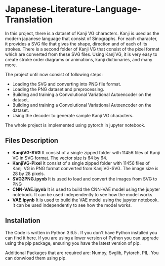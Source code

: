 # Japanese-Literature-Language-Translation

In this project, there is a dataset of Kanji VG characters. Kanji is used as the modern japanese language that consist of Sinographs. For each character, it provides a SVG file that gives the shape, direction and of each of its strokes. There is a second folder of Kanji VG that consist of the pixel format which are converted from these SVG files. Using KanjiVG, it is very easy to create stroke order diagrams or animations, kanji dictionaries, and many more. 

The project until now consist of following steps:
* Loading the SVG and converting into PNG file format.
* Loading the PNG dataset and preprocessing.
* Building and training a Convolutional Variational Autoencoder on the dataset.
* Building and training a Convolutional Variational Autoencoder on the dataset.
* Using the decoder to generate sample Kanji VG characters.

The whole project is implemented using pytorch in jupyter notebook.

## Files Description

- **KanjiVG-SVG** It consist of a single zipped folder with 11456 files of Kanji VG in SVG format. The vector size is 64 by 64.
- **KanjiVG-Pixel** It consist of a single zipped folder with 11456 files of Kanji VG in PNG format converted from KanjiVG-SVG. The image size is 28 by 28 pixels.
- **SVG2PNG.ipynb** It is used to load and convert the images from SVG to PNG
- **CNN-VAE.ipynb** It is used to build the CNN-VAE model using the jupyter notebook. It can be used independently to see how the model works.
- **VAE.ipynb** It is used to build the VAE model using the jupyter notebook. It can be used independently to see how the model works.

## Installation

The Code is written in Python 3.6.5 . If you don't have Python installed you can find it here. If you are using a lower version of Python you can upgrade using the pip package, ensuring you have the latest version of pip.

Additional Packages that are required are: Numpy, Svglib, Pytorch, PIL. You can donwload them using pip.
